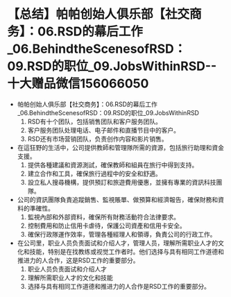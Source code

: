# 【总结】帕帕创始人俱乐部【社交商务】：06.RSD的幕后工作_06.BehindtheScenesofRSD：09.RSD的职位_09.JobsWithinRSD--十大赠品微信156066050

-   帕帕创始人俱乐部【社交商务】：06.RSD的幕后工作_06.BehindtheScenesofRSD：09.RSD的职位_09.JobsWithinRSD
    1.  RSD有十个团队，包括销售团队和客户服务团队。
    2.  客户服务团队处理电话、电子邮件和直播节目中的客户。
    3.  RSD还有市场营销团队，负责创作内容和影片销售。
-   在這狂野的生活中，公司提供教師和管理隊所需的資源，包括旅行助理和資金支援。
    1.  提供各種建議和資源測試，確保教師和組員在旅行中得到支持。
    2.  建立合作和工具，確保旅行過程中的安全和舒適。
    3.  設立私人搜尋機構，提供預訂和旅遊費用優惠，並擁有專業的資訊科技團隊。
-   公司的資訊團隊負責追蹤銷售、監視賬單、做預算和經濟報告，確保財務和資料的準確性。
    1.  監視內部和外部資料，確保所有財務活動符合法律要求。
    2.  控制費用和防止信用卡虐待，保護公司資產和信用卡安全。
    3.  確保行政隊運作效率，管理各種經理人和領導，負責公司的行政工作。
-   在公司里，职业人员负责面试和介绍人才，管理人员，理解所需职业人才的文化和技能，特别是在找教练或视觉工作者时。他们选择与具有相同工作道德和推进力的人合作，这是RSD工作的重要部分。
    1.  职业人员负责面试和介绍人才
    2.  理解所需职业人才的文化和技能
    3.  选择与具有相同工作道德和推进力的人合作是RSD工作的重要部分。